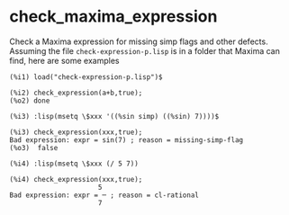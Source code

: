 # check_maxima_expression
 Check a Maxima expression for missing simp flags and other defects. Assuming the file `check-expression-p.lisp` is in a folder that Maxima can find, here are some examples

 ```
(%i1) load("check-expression-p.lisp")$

(%i2) check_expression(a+b,true);
(%o2) done

(%i3) :lisp(msetq \$xxx '((%sin simp) ((%sin) 7))))$

(%i3) check_expression(xxx,true);
Bad expression: expr = sin(7) ; reason = missing-simp-flag
(%o3)  false

(%i4) :lisp(msetq \$xxx (/ 5 7))

(%i4) check_expression(xxx,true);
                       5
Bad expression: expr = ─ ; reason = cl-rational
                       7

```
